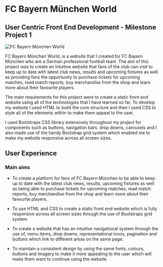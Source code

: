 # FC Bayern München World

## User Centric Front End Development - Milestone Project 1

![FC Bayern München World](https://jthomp1993.github.io/Milestone-Project-1-UCFD/blob/master/assets/images/read-me-images/responsive-design.png)

FC Bayern München World, is a website that I created for FC Bayern München who are a German professional football team. 
The aim of this project was to create an intuitive website that fans of the club can visit to keep up to date with latest club news, 
results and upcoming fixtures as well as providing fans the opportunity to purchase tickets for upcoming matches, read match reports, 
buy merchandise from the shop and learn more about their favourite players. 

The main requirements for this project were to create a static front end website using all of the technologies that I have learned so far. 
To develop my website I used HTML to build the core structure and then I used CSS to style all of the elements within to make them 
appeal to the user. 

I used Bootstraps CSS library extensively throughout my project for components such as buttons, navigation bars, drop downs, carousels 
and I also made use of the handy Bootstrap grid system which enabled me to make my website responsive across all screen sizes. 

## User Experience 

### Main aims 

- To create a platform for fans of FC Bayern München to be able to keep up to date with the latest club news, results, upcoming fixtures 
  as well as being able to purchase tickets for upcoming matches, read match reports, buy merchandise from the shop and learn more about 
  their favourite players. 

- To use HTML and CSS to create a static front end website which is fully responsive across all screen sizes through the use of Bootstraps 
  grid system. 

- To create a website that has an intuitive navigational system through the use of, menu items, drop downs, representational icons, 
  pagination and buttons which link to different areas on the same page.

- To maintain a consistent design by using the same fonts, colours, buttons and imagery to make it more appealing to the user which will 
  make them want to continue using the website. 